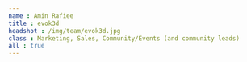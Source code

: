 ```yaml
---
name : Amin Rafiee
title : evok3d
headshot : /img/team/evok3d.jpg
class : Marketing, Sales, Community/Events (and community leads)
all : true
---
```

